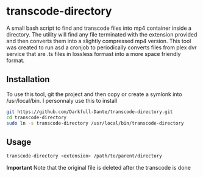 # transcode-directory

A small bash script to find and transcode files into mp4 container inside a directory. The utility will find any file terminated with the extension provided and then converts them into a slightly compressed mp4 version. This tool was created to run asd a cronjob to periodically converts files from plex dvr service that are .ts files in lossless formast into a more space friendly format.

## Installation

To use this tool, git the project and then copy or create a symlonk into /usr/local/bin. I personnaly use this to install

```bash
git https://github.com/Darkfull-Dante/transcode-directory.git
cd transcode-directory
sudo ln -s transcode-directory /usr/local/bin/transcode-directory
```

## Usage

```bash
transcode-directory <extension> /path/to/parent/directory
```

**Important** Note that the original file is deleted after the transcode is done